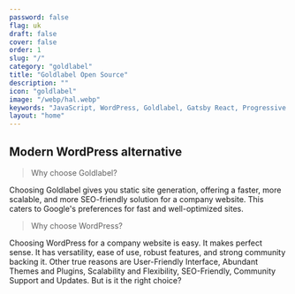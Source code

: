 ```yaml
---
password: false
flag: uk
draft: false
cover: false
order: 1
slug: "/"
category: "goldlabel"
title: "Goldlabel Open Source"
description: ""
icon: "goldlabel"
image: "/webp/hal.webp"
keywords: "JavaScript, WordPress, Goldlabel, Gatsby React, Progressive Web App, MUI"
layout: "home"
---
```

## Modern WordPress alternative 

> Why choose Goldlabel?

Choosing Goldlabel gives you static site generation, offering a faster, more scalable, and more SEO-friendly solution for a company website. This caters to Google's preferences for fast and well-optimized sites. 

> Why choose WordPress? 

Choosing WordPress for a company website is easy. It makes perfect sense. It has versatility, ease of use, robust features, and strong community backing it. Other true reasons are User-Friendly Interface, Abundant Themes and Plugins, Scalability and Flexibility, SEO-Friendly, Community Support and Updates.  But is it the right choice?
